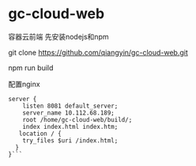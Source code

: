 # gc-cloud-web
容器云前端
先安装nodejs和npm

git clone https://github.com/qiangyin/gc-cloud-web.git

npm run build

配置nginx
```
server {
    listen 8081 default_server;
    server_name 10.112.68.189;
    root /home/gc-cloud-web/build/;
    index index.html index.htm;
   location / {
    try_files $uri /index.html;
  }  
}```

